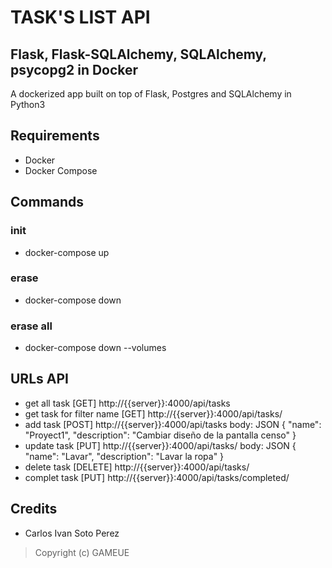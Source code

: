 # TASK'S LIST API
## Flask, Flask-SQLAlchemy, SQLAlchemy, psycopg2 in Docker

A dockerized app built on top of Flask, Postgres and SQLAlchemy in Python3

## Requirements

- Docker
- Docker Compose

## Commands
### init
- docker-compose up
### erase
- docker-compose down
### erase all
- docker-compose down --volumes

## URLs API 

- get all task [GET] http://{{server}}:4000/api/tasks
- get task for filter name [GET] http://{{server}}:4000/api/tasks/<name>
- add task [POST] http://{{server}}:4000/api/tasks
  body: JSON
  {
      "name": "Proyect1",
      "description": "Cambiar diseño de la pantalla censo"
  }
- update task [PUT] http://{{server}}:4000/api/tasks/<id>
  body: JSON
  {
    "name": "Lavar",
    "description": "Lavar la ropa"
  }
- delete task [DELETE] http://{{server}}:4000/api/tasks/<id>
- complet task [PUT] http://{{server}}:4000/api/tasks/completed/<id>
## Credits

- Carlos Ivan Soto Perez

> Copyright (c) GAMEUE

